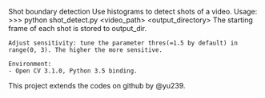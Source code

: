 Shot boundary detection
    Use histograms to detect shots of a video.
    Usage:
    >>> python shot_detect.py <video_path> <output_directory>
    The starting frame of each shot is stored to output_dir.
    
    Adjust sensitivity: tune the parameter thres(=1.5 by default) in range(0, 3). The higher the more sensitive.
    
    Environment:
    - Open CV 3.1.0, Python 3.5 binding.

This project extends the codes on github by @yu239.